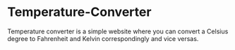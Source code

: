 # Temperature-Converter
Temperature converter is a simple website where you can convert a Celsius degree to Fahrenheit and Kelvin correspondingly and vice versas.
